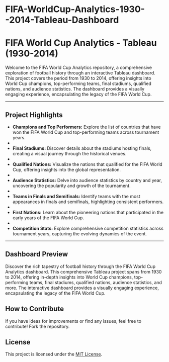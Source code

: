 # FIFA-WorldCup-Analytics-1930--2014-Tableau-Dashboard

# FIFA World Cup Analytics - Tableau (1930-2014)



Welcome to the FIFA World Cup Analytics repository, a comprehensive exploration of football history through an interactive Tableau dashboard. This project covers the period from 1930 to 2014, offering insights into World Cup champions, top-performing teams, final stadiums, qualified nations, and audience statistics. The dashboard provides a visually engaging experience, encapsulating the legacy of the FIFA World Cup.

---

## Project Highlights

- **Champions and Top Performers:** Explore the list of countries that have won the FIFA World Cup and top-performing teams across tournament years.
- 
- **Final Stadiums:** Discover details about the stadiums hosting finals, creating a visual journey through the historical venues.
-
-  **Qualified Nations:** Visualize the nations that qualified for the FIFA World Cup, offering insights into the global representation.
-
- **Audience Statistics:** Delve into audience statistics by country and year, uncovering the popularity and growth of the tournament.
-
- **Teams in Finals and Semifinals:** Identify teams with the most appearances in finals and semifinals, highlighting consistent performers.
-
- **First Nations:** Learn about the pioneering nations that participated in the early years of the FIFA World Cup.
-
- **Competition Stats:** Explore comprehensive competition statistics across tournament years, capturing the evolving dynamics of the event.

---
## Dashboard Preview

Discover the rich tapestry of football history through the FIFA World Cup Analytics dashboard. This comprehensive Tableau project spans from 1930 to 2014, offering in-depth insights into World Cup champions, top-performing teams, final stadiums, qualified nations, audience statistics, and more. The interactive dashboard provides a visually engaging experience, encapsulating the legacy of the FIFA World Cup.


## How to Contribute

If you have ideas for improvements or find any issues, feel free to contribute! Fork the repository.

## License

This project is licensed under the [MIT License](LICENSE).

